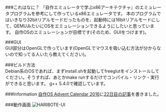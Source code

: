 ###これはなに？
『自作エミュレータで学ぶx86アーキテクチャ』のエミュレータプログラムを参考にして作っているx86エミュレータです。
本のプログラムではいきなり32bitリアルモードだったものを、起動時には16bitリアルモードにして、QEMUみたいにOSをエミュレーションできるようにしたいと思っています。
自作OSのエミュレーションが目標です(そのため、GUIをつけます)。

###GUI  
GUI部分はOpenGLで作っています(OpenGLでマウスを吸い込む方法が分からないので知ってる人いたら教えてください)。

###ビルド方法  
Debian系のOSであれば、まずinstall.shを起動してfreeglutをインストールしてください。そうすれば、あとかmake runするだけでコンパイル・リンク・実行ができると思います。
g++ 5.4.0で確認しています。

###Information
[自作OS Advent Calendar 2016](http://www.adventar.org/calendars/1666)に[22日目の記事](http://sksat.hatenablog.com/entry/2016/12/21/231342)を書きました。

###動作画面
![HARIBOTE-UI](https://cdn-ak.f.st-hatena.com/images/fotolife/s/sksat/20161221/20161221185532.png)
